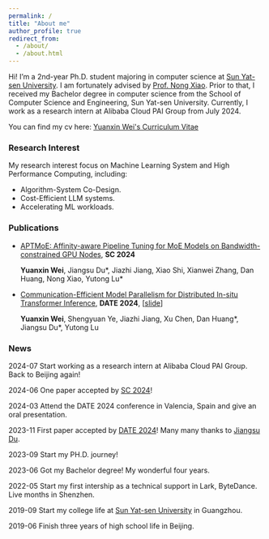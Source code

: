```yaml
---
permalink: /
title: "About me"
author_profile: true
redirect_from: 
  - /about/
  - /about.html
---
```


Hi! I’m a 2nd-year Ph.D. student majoring in computer science at [Sun Yat-sen University](https://www.sysu.edu.cn/). I am fortunately advised by [Prof. Nong Xiao](https://cse.sysu.edu.cn/content/2484). Prior to that, I received my Bachelor degree in computer science from the School of Computer Science and Engineering, Sun Yat-sen University. Currently, I work as a research intern at Alibaba Cloud PAI Group from July 2024.


You can find my cv here: [Yuanxin Wei's Curriculum Vitae](../files/cv_yuanxin.pdf) 


### Research Interest
My research interest focus on Machine Learning System and High Performance Computing, including: 

- Algorithm-System Co-Design.
- Cost-Efficient LLM systems.
- Accelerating ML workloads.

### Publications

- [APTMoE: Affinity-aware Pipeline Tuning for MoE Models on Bandwidth-constrained GPU Nodes](http://yuanxinnn.github.io/files/APTMoE_paper.pdf), **SC 2024**
    
    **Yuanxin Wei**, Jiangsu Du*, Jiazhi Jiang, Xiao Shi, Xianwei Zhang, Dan Huang, Nong Xiao, Yutong Lu*

- [Communication-Efficient Model Parallelism for Distributed In-situ Transformer Inference](https://ieeexplore.ieee.org/abstract/document/10546617), **DATE 2024**, [[slide](http://yuanxinnn.github.io/files/DeTransformer_slide_DATE2024.pdf)]

    **Yuanxin Wei**, Shengyuan Ye, Jiazhi Jiang, Xu Chen, Dan Huang*, Jiangsu Du*, Yutong Lu

### News 
2024-07 Start working as a research intern at Alibaba Cloud PAI Group. Back to Beijing again!

2024-06 One paper accepted by [SC 2024](https://sc24.supercomputing.org/)!

2024-03 Attend the DATE 2024 conference in Valencia, Spain and give an oral presentation.

2023-11 First paper accepted by [DATE 2024](https://date24.date-conference.com/)! Many many thanks to [Jiangsu Du](https://dujiangsu.github.io/).

2023-09 Start my PH.D. journey!

2023-06 Got my Bachelor degree! My wonderful four years.

2022-05 Start my first intership as a technical support in Lark, ByteDance. Live months in Shenzhen.

2019-09 Start my college life at [Sun Yat-sen University](https://www.sysu.edu.cn/) in Guangzhou.

2019-06 Finish three years of high school life in Beijing.
